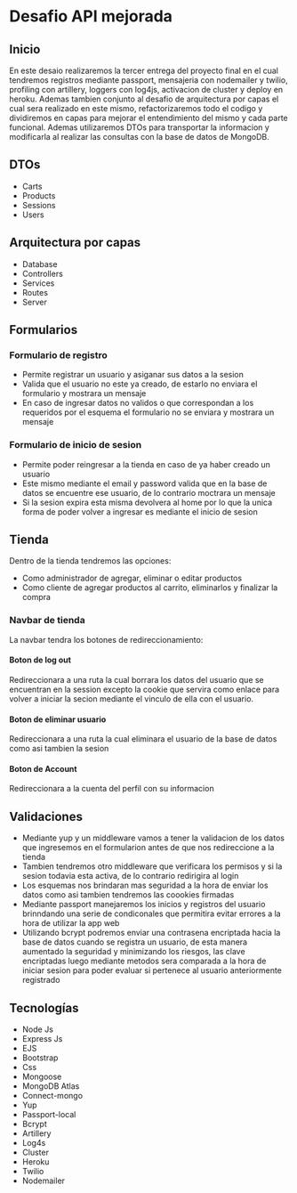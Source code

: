 # Desafio API mejorada

## Inicio
En este desaio realizaremos la tercer entrega del proyecto final en el cual tendremos registros mediante passport, mensajeria con nodemailer y twilio, 
profiling con artillery, loggers con log4js, activacion de cluster y deploy en heroku.
Ademas tambien conjunto al desafio de arquitectura por capas el cual sera realizado en este mismo, refactorizaremos todo el codigo y dividiremos en capas
para mejorar el entendimiento del mismo y cada parte funcional.
Ademas utilizaremos DTOs para transportar la informacion y modificarla al realizar las consultas con la base de datos de MongoDB.

## DTOs
- Carts
- Products
- Sessions
- Users

## Arquitectura por capas
- Database
- Controllers
- Services
- Routes
- Server

## Formularios

### Formulario de registro 
- Permite registrar un usuario y asiganar sus datos a la sesion
- Valida que el usuario no este ya creado, de estarlo no enviara el formulario y mostrara un mensaje
- En caso de ingresar datos no validos o que correspondan a los requeridos por el esquema el formulario no se enviara y mostrara un mensaje

### Formulario de inicio de sesion
- Permite poder reingresar a la tienda en caso de ya haber creado un usuario
- Este mismo mediante el email y password valida que en la base de datos se encuentre ese usuario, de lo contrario moctrara un mensaje
- Si la sesion expira esta misma devolvera al home por lo que la unica forma de poder volver a ingresar es mediante el inicio de sesion

## Tienda
Dentro de la tienda tendremos las opciones:
- Como administrador de agregar, eliminar o editar productos
- Como cliente de agregar productos al carrito, eliminarlos y finalizar la compra

### Navbar de tienda
La navbar tendra los botones de redireccionamiento:
#### Boton de log out
Redireccionara a una ruta la cual borrara los datos del usuario que se encuentran en la session excepto la cookie que servira como enlace para volver a iniciar la secion mediante el vinculo de ella con el usuario.
#### Boton de eliminar usuario
Redireccionara a una ruta la cual eliminara el usuario de la base de datos como asi tambien la sesion
#### Boton de Account
Redireccionara a la cuenta del perfil con su informacion

## Validaciones
- Mediante yup y un middleware vamos a tener la validacion de los datos que ingresemos en el formularion antes de que nos redireccione a la tienda
- Tambien tendremos otro middleware que verificara los permisos y si la sesion todavia esta activa, de lo contrario redirigira al login
- Los esquemas nos brindaran mas seguridad a la hora de enviar los datos como asi tambien tendremos las coookies firmadas
- Mediante passport manejaremos los inicios y registros del usuario brinndando una serie de condiconales que permitira evitar errores a la hora de utilizar la app web
- Utilizando bcrypt podremos enviar una contrasena encriptada hacia la base de datos cuando se registra un usuario, de esta manera aumentado la seguridad y minimizando los riesgos, las clave encriptadas luego mediante metodos sera comparada a la hora de iniciar sesion para poder evaluar si pertenece al usuario anteriormente registrado



## Tecnologías
- Node Js
- Express Js
- EJS
- Bootstrap
- Css
- Mongoose
- MongoDB Atlas
- Connect-mongo
- Yup
- Passport-local
- Bcrypt
- Artillery
- Log4s
- Cluster
- Heroku
- Twilio
- Nodemailer

